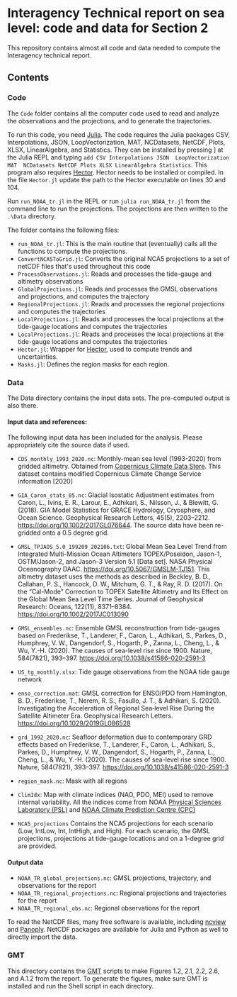 # Interagency Technical report on sea level: code and data for Section 2
This repository contains almost all code and data needed to compute the Interagency technical report.

## Contents
### Code
The `Code` folder contains all the computer code used to read and analyze the observations and the projections, and to generate the trajectories. 

To run this code, you need [Julia](https://julialang.org/). The code requires the Julia packages CSV, Interpolations, JSON,  LoopVectorization,  MAT,  NCDatasets, NetCDF, Plots, XLSX, LinearAlgebra, and Statistics.
They can be installed by pressing ] at the Julia REPL and typing
`add CSV Interpolations JSON  LoopVectorization  MAT  NCDatasets NetCDF Plots XLSX LinearAlgebra Statistics`. This program also requires [Hector](http://segal.ubi.pt/hector/). Hector needs to be installed or compiled. In the file `Hector.jl` update the path to the Hector executable on lines 30 and 104. 

Run `run_NOAA_tr.jl` in the REPL or run `julia run_NOAA_tr.jl` from the command line to run the projections. The projections are then written to the `.\Data` directory. 

The folder contains the following files:
- `run_NOAA_tr.jl`: This is the main routine that (eventually) calls all the functions to compute the projections.
- `ConvertNCA5ToGrid.jl`: Converts the original NCA5 projections to a set of netCDF files that's used throughout this code
- `ProcessObservations.jl`: Reads and processes the tide-gauge and altimetry observations
- `GlobalProjections.jl`: Reads and processes the GMSL observations and projections, and computes the trajectory
- `RegionalProjections.jl`: Reads and processes the regional projections and computes the trajectories
- `LocalProjections.jl`: Reads and processes the local projections at the tide-gauge locations and computes the trajectories
- `LocalProjections.jl`: Reads and processes the local projections at the tide-gauge locations and computes the trajectories
- `Hector.jl`: Wrapper for [Hector](http://segal.ubi.pt/hector/), used to compute trends and uncertainties.
- `Masks.jl`: Defines the region masks for each region.

### Data
The Data directory contains the input data sets. The pre-computed output is also there. 

#### Input data and references:
The following input data has been included for the analysis. Please appropriately cite the source data if used.  
- `CDS_monthly_1993_2020.nc`: Monthly-mean sea level (1993-2020) from gridded altimetry. Obtained from [Copernicus Climate Data Store](https://cds.climate.copernicus.eu/cdsapp#!/dataset/satellite-sea-level-global). This dataset contains modified Copernicus Climate Change Service information [2020]
- `GIA_Caron_stats_05.nc`: Glacial Isostatic Adjustment estimates from Caron, L., Ivins, E. R., Larour, E., Adhikari, S., Nilsson, J., & Blewitt, G. (2018). GIA Model Statistics for GRACE Hydrology, Cryosphere, and Ocean Science. Geophysical Research Letters, 45(5), 2203–2212. https://doi.org/10.1002/2017GL076644. The source data have been re-gridded onto a 0.5 degree grid. 

- `GMSL_TPJAOS_5.0_199209_202106.txt`: Global Mean Sea Level Trend from Integrated Multi-Mission Ocean Altimeters TOPEX/Poseidon, Jason-1, OSTM/Jason-2, and Jason-3 Version 5.1 [Data set]. NASA Physical Oceanography DAAC. https://doi.org/10.5067/GMSLM-TJ151. This altimetry dataset uses the methods as described in Beckley, B. D., Callahan, P. S., Hancock, D. W., Mitchum, G. T., & Ray, R. D. (2017). On the “Cal-Mode” Correction to TOPEX Satellite Altimetry and Its Effect on the Global Mean Sea Level Time Series. Journal of Geophysical Research: Oceans, 122(11), 8371–8384. https://doi.org/10.1002/2017JC013090

- `GMSL_ensembles.nc`: Ensemble GMSL reconstruction from tide-gauges based on Frederikse, T., Landerer, F., Caron, L., Adhikari, S., Parkes, D., Humphrey, V. W., Dangendorf, S., Hogarth, P., Zanna, L., Cheng, L., & Wu, Y.-H. (2020). The causes of sea-level rise since 1900. Nature, 584(7821), 393–397. https://doi.org/10.1038/s41586-020-2591-3

- `US_tg_monthly.xlsx`: Tide gauge observations from the NOAA tide gauge network
- `enso_correction.mat`: GMSL correction for ENSO/PDO from Hamlington, B. D., Frederikse, T., Nerem, R. S., Fasullo, J. T., & Adhikari, S. (2020). Investigating the Acceleration of Regional Sea‐level Rise During the Satellite Altimeter Era. Geophysical Research Letters. https://doi.org/10.1029/2019GL086528

- `grd_1992_2020.nc`: Seafloor deformation due to contemporary GRD effects based on Frederikse, T., Landerer, F., Caron, L., Adhikari, S., Parkes, D., Humphrey, V. W., Dangendorf, S., Hogarth, P., Zanna, L., Cheng, L., & Wu, Y.-H. (2020). The causes of sea-level rise since 1900. Nature, 584(7821), 393–397. https://doi.org/10.1038/s41586-020-2591-3

- `region_mask.nc`: Mask with all regions

- `ClimIdx`: Map with climate indices (NAO, PDO, MEI) used to remove internal variability. All the indices come from NOAA [Physical Sciences Laboratory (PSL)](https://psl.noaa.gov/data/climateindices/) and [NOAA Climate Prediction Centre (CPC)](https://www.cpc.ncep.noaa.gov/data/teledoc/telecontents.shtml)

- `NCA5_projections` Contains the NCA5 projections for each scenario (Low, IntLow, Int, IntHigh, and High). For each scenario, the GMSL projections, projections at tide-gauge locations and on a 1-degree grid are provided.  

#### Output data
- `NOAA_TR_global_projections.nc`: GMSL projections, trajectory, and observations for the report
- `NOAA_TR_regional_projections.nc`: Regional projections and trajectories for the report
- `NOAA_TR_regional_obs.nc`: Regional observations for the report

To read the NetCDF files, many free software is available, including [ncview](http://meteora.ucsd.edu/~pierce/ncview_home_page.html) and [Panoply](https://www.giss.nasa.gov/tools/panoply/). NetCDF packages are available for Julia and Python as well to directly import the data. 

### GMT
This directory contains the [GMT](https://www.generic-mapping-tools.org/) scripts to make Figures 1.2, 2.1, 2.2, 2.6, and A.1.2 from the report. To generate the figures, make sure GMT is installed and run the Shell script in each directory. 